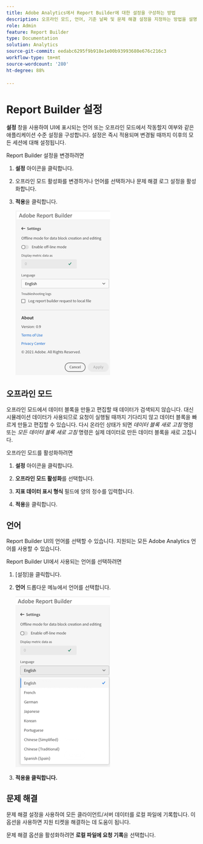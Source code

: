 ```yaml
---
title: Adobe Analytics에서 Report Builder에 대한 설정을 구성하는 방법
description: 오프라인 모드, 언어, 기준 날짜 및 문제 해결 설정을 지정하는 방법을 설명합니다.
role: Admin
feature: Report Builder
type: Documentation
solution: Analytics
source-git-commit: eedabc6295f9b918e1e00b93993680e676c216c3
workflow-type: tm+mt
source-wordcount: '280'
ht-degree: 88%

---
```


# Report Builder 설정

**설정** 창을 사용하여 UI에 표시되는 언어 또는 오프라인 모드에서 작동할지 여부와 같은 애플리케이션 수준 설정을 구성합니다. 설정은 즉시 적용되며 변경될 때까지 이후의 모든 세션에 대해 설정됩니다.

Report Builder 설정을 변경하려면

1. **설정** 아이콘을 클릭합니다.

1. 오프라인 모드 활성화를 변경하거나 언어를 선택하거나 문제 해결 로그 설정을 활성화합니다.

1. **적용**&#x200B;을 클릭합니다.

   ![Report Builder 날짜 범위 창에 취소 및 적용 단추가 표시됩니다.](./assets/image38.png)

## 오프라인 모드

오프라인 모드에서 데이터 블록을 만들고 편집할 때 데이터가 검색되지 않습니다. 대신 시뮬레이션 데이터가 사용되므로 요청이 실행될 때까지 기다리지 않고 데이터 블록을 빠르게 만들고 편집할 수 있습니다. 다시 온라인 상태가 되면 *데이터 블록 새로 고침* 명령 또는 *모든 데이터 블록 새로 고침* 명령은 실제 데이터로 만든 데이터 블록을 새로 고칩니다.

오프라인 모드를 활성화하려면

1. **설정** 아이콘을 클릭합니다.

1. **오프라인 모드 활성화**&#x200B;를 선택합니다.

1. **지표 데이터 표시 형식** 필드에 양의 정수를 입력합니다.

1. **적용**&#x200B;을 클릭합니다.

## 언어

Report Builder UI의 언어를 선택할 수 있습니다. 지원되는 모든 Adobe Analytics 언어를 사용할 수 있습니다.

Report Builder UI에서 사용되는 언어를 선택하려면

1. [설정]을 클릭합니다.

1. **언어** 드롭다운 메뉴에서 언어를 선택합니다.

   ![Report Builder 날짜 범위 창에 영어가 선택된 언어 목록이 표시됩니다.](./assets/image39.png)

1. **적용을 클릭합니다.**

## 문제 해결

문제 해결 설정을 사용하여 모든 클라이언트/서버 데이터를 로컬 파일에 기록합니다. 이 옵션을 사용하면 지원 티켓을 해결하는 데 도움이 됩니다.

문제 해결 옵션을 활성화하려면 **로컬 파일에 요청 기록**&#x200B;을 선택합니다.
